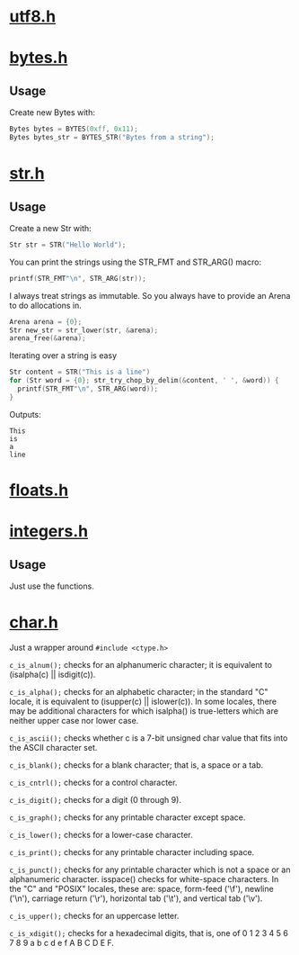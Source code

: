 # [utf8.h](https://github.com/Code-Nycticebus/clib/blob/main/src/types/utf8.h)
# [bytes.h](https://github.com/Code-Nycticebus/clib/blob/main/src/types/bytes.h)
## Usage
Create new Bytes with:
```c
Bytes bytes = BYTES(0xff, 0x11);
Bytes bytes_str = BYTES_STR("Bytes from a string");
```
# [str.h](https://github.com/Code-Nycticebus/clib/blob/main/src/types/str.h)
## Usage
Create a new Str with:
```c
Str str = STR("Hello World");
```

You can print the strings using the STR_FMT and STR_ARG() macro:
```c
printf(STR_FMT"\n", STR_ARG(str));
```

I always treat strings as immutable.
So you always have to provide an Arena to do allocations in.
```c
Arena arena = {0};
Str new_str = str_lower(str, &arena);
arena_free(&arena);
```


Iterating over a string is easy
```c
Str content = STR("This is a line")
for (Str word = {0}; str_try_chop_by_delim(&content, ' ', &word)) {
  printf(STR_FMT"\n", STR_ARG(word));
}
```
Outputs:
```console
This
is
a
line
```
# [floats.h](https://github.com/Code-Nycticebus/clib/blob/main/src/types/floats.h)
# [integers.h](https://github.com/Code-Nycticebus/clib/blob/main/src/types/integers.h)
## Usage
Just use the functions.
# [char.h](https://github.com/Code-Nycticebus/clib/blob/main/src/types/char.h)

Just a wrapper around ```#include <ctype.h>```

```c_is_alnum();```
checks for an alphanumeric character; it is equivalent to (isalpha(c) ||
isdigit(c)).

```c_is_alpha();```
checks for an alphabetic character; in the standard "C" locale, it is
equivalent to (isupper(c) || islower(c)). In some locales, there may be
additional characters for which isalpha() is true-letters which are neither
upper case nor lower case.

```c_is_ascii();```
checks whether c is a 7-bit unsigned char value that fits into the ASCII
character set.

```c_is_blank();```
checks for a blank character; that is, a space or a tab.

```c_is_cntrl();```
checks for a control character.

```c_is_digit();```
checks for a digit (0 through 9).

```c_is_graph();```
checks for any printable character except space.

```c_is_lower();```
checks for a lower-case character.

```c_is_print();```
checks for any printable character including space.

```c_is_punct();```
checks for any printable character which is not a space or an alphanumeric
character. isspace() checks for white-space characters. In the "C" and "POSIX"
locales, these are: space, form-feed ('\f'), newline ('\n'), carriage return
('\r'), horizontal tab ('\t'), and vertical tab ('\v').

```c_is_upper();```
checks for an uppercase letter.

```c_is_xdigit();```
checks for a hexadecimal digits, that is, one of 0 1 2 3 4 5 6 7 8 9 a b c d e f
A B C D E F.

